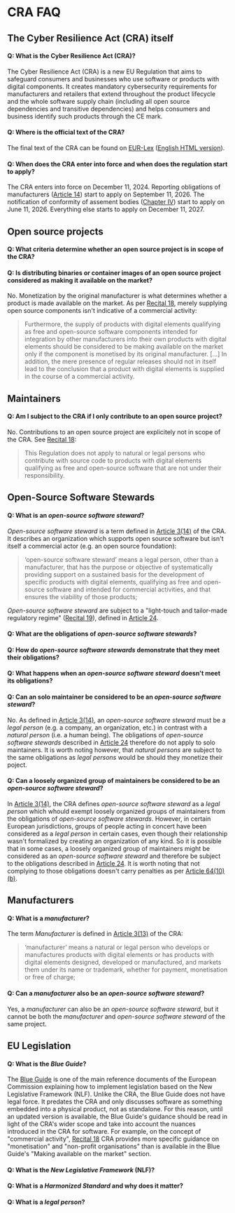 # CRA FAQ

## The Cyber Resilience Act (CRA) itself

#### Q: What is the Cyber Resilience Act (CRA)?

The Cyber Resilience Act (CRA) is a new EU Regulation that aims to safeguard consumers and businesses who use software or products with digital components. It creates mandatory cybersecurity requirements for manufacturers and retailers that extend throughout the product lifecycle and the whole software supply chain (including all open source dependencies and transitive dependencies) and helps consumers and business identify such products through the CE mark.

#### Q: Where is the official text of the CRA?

The final text of the CRA can be found on [EUR-Lex][CRA] ([English HTML version][CRA HTML]).

#### Q: When does the CRA enter into force and when does the regulation start to apply?

The CRA enters into force on December 11, 2024. Reporting obligations of manufacturers ([Article 14][]) start to apply on September 11, 2026.
The notification of conformity of assement bodies ([Chapter IV][]) start to apply on June 11, 2026. Everything else starts to apply on December 11, 2027.


## Open source projects

#### Q: What criteria determine whether an open source project is in scope of the CRA?

#### Q: Is distributing binaries or container images of an open source project considered as making it available on the market?

No. Monetization by the original manufacturer is what determines whether a product is made available on the market. As per [Recital 18][], merely supplying open source components isn't indicative of a commercial activity:

> Furthermore, the supply of products with digital elements qualifying as free and open-source software components intended for integration by other manufacturers into their own products with digital elements should be considered to be making available on the market only if the component is monetised by its original manufacturer. […] In addition, the mere presence of regular releases should not in itself lead to the conclusion that a product with digital elements is supplied in the course of a commercial activity.

## Maintainers

#### Q: Am I subject to the CRA if I only contribute to an open source project?

No. Contributions to an open source project are explicitely not in scope of the CRA. See [Recital 18][]: 

> This Regulation does not apply to natural or legal persons who contribute with source code to products with digital elements qualifying as free and open-source software that are not under their responsibility.

## Open-Source Software Stewards

#### Q: What is an _open-source software steward_?

_Open-source software steward_ is a term defined in [Article 3(14)][] of the CRA. It describes an organization which supports open source software but isn't itself a commercial actor (e.g. an open source foundation):

> ‘open-source software steward’ means a legal person, other than a manufacturer, that has the purpose or objective of systematically providing support on a sustained basis for the development of specific products with digital elements, qualifying as free and open-source software and intended for commercial activities, and that ensures the viability of those products;

_Open-source software steward_ are subject to a "light-touch and tailor-made regulatory regime" ([Recital 19][]), defined in [Article 24][].

#### Q: What are the obligations of _open-source software stewards_?

#### Q: How do _open-source software stewards_ demonstrate that they meet their obligations?

#### Q: What happens when an _open-source software steward_ doesn't meet its obligations?

#### Q: Can an solo maintainer be considered to be an _open-source software steward_?

No. As defined in [Article 3(14)][], an _open-source software steward_ must be a _legal person_ (e.g. a company, an organization, etc.) in contrast with a _natural person_ (i.e. a human being). The obligations of _open-source software stewards_ described in [Article 24][] therefore do not apply to solo maintainers. It is worth noting however, that _natural persons_ are subject to the same obligations as _legal persons_ would be should they monetize their poject.

#### Q: Can a loosely organized group of maintainers be considered to be an _open-source software steward_?

In [Article 3(14)][], the CRA defines _open-source software steward_ as a _legal person_ which whould exempt loosely organized groups of maintainers from the obligations of _open-source software stewards_. However, in certain European jurisdictions, groups of people acting in concert have been considered as a _legal person_ in certain cases, even though their relationship wasn't formalized by creating an organization of any kind. So it is possible that in some cases, a loosely organized group of maintainers might be considered as an _open-source software steward_ and therefore be subject to the obligations described in [Article 24][]. It is worth noting that not complying to those obligations doesn't carry penalties as per [Article 64(10)(b)][].

## Manufacturers

#### Q: What is a _manufacturer_?

The term _Manufacturer_ is defined in [Article 3(13)][] of the CRA:
	
> ‘manufacturer’ means a natural or legal person who develops or manufactures products with digital elements or has products with digital elements designed, developed or manufactured, and markets them under its name or trademark, whether for payment, monetisation or free of charge;

#### Q: Can a _manufacturer_ also be an _open-source software steward_?

Yes, a _manufacturer_ can also be an _open-source software steward_, but it cannot be both the _manufacturer_ and _open-source software steward_ of the same project.

## EU Legislation

#### Q: What is the _Blue Guide_?

The [Blue Guide][] is one of the main reference documents of the European Commission explaining how to implement legislation based on the New Legislative Framework (NLF). Unlike the CRA, the Blue Guide does not have legal force. It predates the CRA and only discusses software as something embedded into a physical product, not as standalone.
For this reason, until an updated version is available, the Blue Guide's guidance should be read in light of the CRA's wider scope and take into account the nuances introduced in the CRA for software. For example, on the concept of "commercial activity", [Recital 18][] CRA provides more specific guidance on "monetisation" and "non-profit organisations" than is available in the Blue Guide's "Making available on the market" section.

#### Q: What is the _New Legislative Framework_ (NLF)?

#### Q: What is a _Harmonized Standard_ and why does it matter?

#### Q: What is a _legal person_?


[CRA]: https://eur-lex.europa.eu/eli/reg/2024/2847/oj
[CRA HTML]: https://eur-lex.europa.eu/legal-content/EN/TXT/HTML/?uri=OJ:L_202402847
[Recital 18]: https://eur-lex.europa.eu/legal-content/EN/TXT/HTML/?uri=OJ:L_202402847#rct_18
[Recital 19]: https://eur-lex.europa.eu/legal-content/EN/TXT/HTML/?uri=OJ:L_202402847#rct_19
[Article 3(13)]: https://eur-lex.europa.eu/legal-content/EN/TXT/HTML/?uri=OJ:L_202402847#art_3
[Article 3(14)]: https://eur-lex.europa.eu/legal-content/EN/TXT/HTML/?uri=OJ:L_202402847#art_3
[Article 14]: https://eur-lex.europa.eu/legal-content/EN/TXT/HTML/?uri=OJ:L_202402847#art_14
[Article 24]: https://eur-lex.europa.eu/legal-content/EN/TXT/HTML/?uri=OJ:L_202402847#art_24
[Article 64(10)(b)]: https://eur-lex.europa.eu/legal-content/EN/TXT/HTML/?uri=OJ:L_202402847#art_64
[Chapter IV]: https://eur-lex.europa.eu/legal-content/EN/TXT/HTML/?uri=OJ:L_202402847#cpt_IV

[Blue Guide]: https://eur-lex.europa.eu/legal-content/EN/TXT/HTML/?uri=CELEX:52022XC0629(04)
